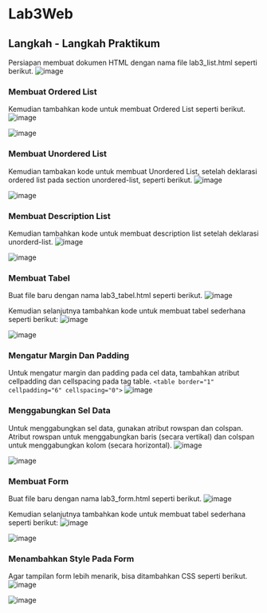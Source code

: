 # Lab3Web
## Langkah - Langkah Praktikum
Persiapan membuat dokumen HTML dengan nama file lab3_list.html seperti berikut.
![image](/screenshot/ss1.png)
### Membuat Ordered List
Kemudian tambahkan kode untuk membuat Ordered List seperti berikut.
![image](/screenshot/ss2.png) <p>
![image](/screenshot/ss3.png)
### Membuat Unordered List
Kemudian tambakan kode untuk membuat Unordered List, setelah deklarasi ordered list pada
section unordered-list, seperti berikut.
![image](/screenshot/ss4.png)<p>
![image](/screenshot/ss5.png)
### Membuat Description List
Kemudian tambahkan kode untuk membuat description list setelah deklarasi unorderd-list.
![image](/screenshot/ss6.png)<p>
![image](/screenshot/ss7.png)
### Membuat Tabel
Buat file baru dengan nama lab3_tabel.html seperti berikut.
![image](/screenshot/ss8.png)<p>
Kemudian selanjutnya tambahkan kode untuk membuat tabel sederhana seperti berikut:
![image](/screenshot/ss9.png)<p>
![image](/screenshot/ss10.png)
### Mengatur Margin Dan Padding
Untuk mengatur margin dan padding pada cel data, tambahkan atribut cellpadding dan
cellspacing pada tag table.
`<table border="1" cellpadding="6" cellspacing="0">`
![image](/screenshot/ss11.png)
### Menggabungkan Sel Data
Untuk menggabungkan sel data, gunakan atribut rowspan dan colspan. Atribut rowspan untuk
menggabungkan baris (secara vertikal) dan colspan untuk menggabungkan kolom (secara
horizontal).
![image](/screenshot/ss12.png)<p>
![image](/screenshot/ss13.png)
### Membuat Form
Buat file baru dengan nama lab3_form.html seperti berikut.
![image](/screenshot/ss14.png)<p>
Kemudian selanjutnya tambahkan kode untuk membuat tabel sederhana seperti berikut:
![image](/screenshot/ss15.png)<p>
![image](/screenshot/ss16.png)
### Menambahkan Style Pada Form
Agar tampilan form lebih menarik, bisa ditambahkan CSS seperti berikut.
![image](/screenshot/ss17.png)<p>
![image](/screenshot/ss18.png)
